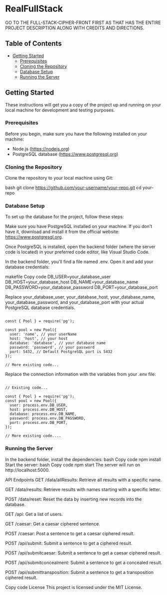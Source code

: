 # RealFullStack

GO TO THE FULL-STACK-CIPHER-FRONT FIRST AS THAT HAS THE ENTIRE PROJECT DESCRIPTION ALONG WITH CREDITS AND DIRECTIONS.

## Table of Contents

- [Getting Started](#getting-started)
  - [Prerequisites](#prerequisites)
  - [Cloning the Repository](#cloning-the-repository)
  - [Database Setup](#database-setup)
  - [Running the Server](#running-the-server)

## Getting Started

These instructions will get you a copy of the project up and running on your local machine for development and testing purposes.

### Prerequisites

Before you begin, make sure you have the following installed on your machine:

- Node.js (https://nodejs.org)
- PostgreSQL database (https://www.postgresql.org)

### Cloning the Repository

 Clone the repository to your local machine using Git:

bash
git clone https://github.com/your-username/your-repo.git
cd your-repo


### Database Setup
To set up the database for the project, follow these steps:

Make sure you have PostgreSQL installed on your machine. If you don't have it, download and install it from the official website: https://www.postgresql.org.

Once PostgreSQL is installed, open the backend folder (where the server code is located) in your preferred code editor, like Visual Studio Code.

In the backend folder, you'll find a file named .env. Open it and add your database credentials:

makefile
Copy code
DB_USER=your_database_user
DB_HOST=your_database_host
DB_NAME=your_database_name
DB_PASSWORD=your_database_password
DB_PORT=your_database_port


Replace your_database_user, your_database_host, your_database_name, your_database_password, and your_database_port with your actual PostgreSQL database credentials.

``` JavaScript// Existing code...

const { Pool } = require('pg');

const pool = new Pool({
  user: 'name', // your userName
  host: 'host', // your host
  database: 'database', // your database name
  password: 'password', // your password
  port: 5432, // Default PostgreSQL port is 5432
});

// More existing code...
```
Replace the connection information with the variables from your .env file:

``` JavaScript// Existing code...

// Existing code...

const { Pool } = require('pg');
const pool = new Pool({
  user: process.env.DB_USER,
  host: process.env.DB_HOST,
  database: process.env.DB_NAME,
  password: process.env.DB_PASSWORD,
  port: process.env.DB_PORT,
});

// More existing code....
```

### Running the Server
In the backend folder, install the dependencies:
bash
Copy code
npm install
Start the server:
bash
Copy code
npm start
The server will run on http://localhost:5000.

API Endpoints
GET /data/allResults: Retrieve all results with a specific name.

GET /data/results: Retrieve results with names starting with a specific letter.

POST /data/reset: Reset the data by inserting new records into the database.

GET /api: Get a list of users.

GET /caesar: Get a caesar ciphered sentence.

POST /caesar: Post a sentence to get a caesar ciphered result.

POST /api/submit: Submit a sentence to get a ciphered result.

POST /api/submitcaesar: Submit a sentence to get a caesar ciphered result.

POST /api/submitconcealment: Submit a sentence to get a concealed result.

POST /api/submittransposition: Submit a sentence to get a transposition ciphered result.

Copy code
License
This project is licensed under the MIT License.



